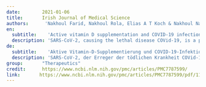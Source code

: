 ```yaml
---
date:        2021-01-06
title:       Irish Journal of Medical Science 
authors:      'Nakhoul Farid, Nakhoul Rola, Elias A T Koch & Nakhoul Nakhoul'
en:
  subtitle:    'Active vitamin D supplementation and COVID-19 infections: review'
  description: 'SARS-CoV-2, causing the lethal disease COVid-19, is a public health emergency in the 2020 global pandemic. The outbreak and fast spreading of SARS-CoV-2 have a high morbidity and mortality specifically in elder patients with chronic diseases such as diabetes mellitus, arterial hypertension, chronic kidney disease, and organ transplanted patients with immunosuppressive therapy. Preliminary results support different treatments such as chloroquine and convalescent plasma infusion in severe cases, with good outcome. On the other hand, the efficacy of supplementation with active vitamin D, an immunomodulator hormone with antiinflammatory and antimicrobial effects, is unproven. A recent study reported that vitamin D attains antiviral effects, via blocking viral replication directly. SARS-CoV-2 primarily uses the immune evasion process during infection via the envelope spike glycoprotein, which is followed by a cytokine storm, causing severe acute respiratory disease syndrome and death. SARS-CoV-2, by using the well-known angiotensin-converting enzyme 2 by the protein spike, as the host receptor to enter into alveolar, myocardial, and renal epithelial cells, can be disrupted by vitamin D. However, the correlation between vitamin D levels and COVID-19 deaths in previous studies was insignificant. Retrospective studies demonstrated a correlation between vitamin D status and COVID-19 severity and mortality, while other studies did not find this correlation. Studies have shown that, vitamin D reduces the risk of acute viral respiratory tract infections and pneumonia via direct inhibition of viral replication, antiinflammatory and immunomodulatory effects. The data available today regarding the beneficial protective effect of vitamin D is unclear and with conflicting results. Large randomized control trials are necessary to test this hypothesis. In this review, we will explain the cross talk between the active vitamin D and the angiotensin-converting enzyme 2, and summarize the data from the literature.'
de: 
  subtitle:    'Aktive Vitamin-D-Supplementierung und COVID-19-Infektionen: Übersicht'
  description: 'SARS-CoV-2, der Erreger der tödlichen Krankheit COVid-19, ist ein Notfall für die öffentliche Gesundheit im Rahmen der globalen Pandemie 2020. Der Ausbruch und die schnelle Ausbreitung von SARS-CoV-2 haben eine hohe Morbidität und Mortalität zur Folge, insbesondere bei älteren Patienten mit chronischen Krankheiten wie Diabetes mellitus, arteriellem Bluthochdruck, chronischen Nierenerkrankungen und organtransplantierten Patienten mit immunsuppressiver Therapie. Vorläufige Ergebnisse sprechen für verschiedene Behandlungen wie Chloroquin und die Infusion von Genesungsplasma in schweren Fällen mit gutem Ergebnis. Andererseits ist die Wirksamkeit einer Supplementierung mit aktivem Vitamin D, einem immunmodulierenden Hormon mit entzündungshemmender und antimikrobieller Wirkung, noch nicht bewiesen. In einer neueren Studie wurde berichtet, dass Vitamin D antivirale Wirkungen erzielt, indem es die Virusreplikation direkt blockiert. SARS-CoV-2 nutzt während der Infektion in erster Linie den Prozess der Immunevasion über das Hüllen-Spike-Glykoprotein, dem ein Zytokinsturm folgt, der zu einem schweren akuten Atemwegssyndrom und zum Tod führt. Da SARS-CoV-2 das bekannte Angiotensin-konvertierende Enzym 2 über das Protein Spike als Wirtsrezeptor nutzt, um in Alveolar-, Myokard- und Nierenepithelzellen einzudringen, kann es durch Vitamin D gestört werden. Die Korrelation zwischen Vitamin-D-Spiegeln und COVID-19-Todesfällen war in früheren Studien jedoch unbedeutend. In retrospektiven Studien wurde ein Zusammenhang zwischen dem Vitamin-D-Status und dem Schweregrad der COVID-19-Erkrankung sowie der Sterblichkeit nachgewiesen, während in anderen Studien kein solcher Zusammenhang festgestellt wurde. Studien haben gezeigt, dass Vitamin D das Risiko akuter viraler Atemwegsinfektionen und Lungenentzündungen durch direkte Hemmung der viralen Replikation sowie durch entzündungshemmende und immunmodulatorische Wirkungen verringert. Die heute verfügbaren Daten über die positive Schutzwirkung von Vitamin D sind unklar und weisen widersprüchliche Ergebnisse auf. Um diese Hypothese zu prüfen, sind große randomisierte Kontrollstudien erforderlich. In dieser Übersichtsarbeit werden wir die Wechselwirkung zwischen dem aktiven Vitamin D und dem Angiotensin-konvertierenden Enzym 2 erläutern und die Daten aus der Literatur zusammenfassen.'
group:       "Therapeutics"
credit:      https://www.ncbi.nlm.nih.gov/pmc/articles/PMC7787599/
link:       https://www.ncbi.nlm.nih.gov/pmc/articles/PMC7787599/pdf/11845_2020_Article_2452.pdf
---
```

<object data="{{ page.link }}" style='height:calc(100vh - 400px); width: 100%' type='application/pdf'></object>